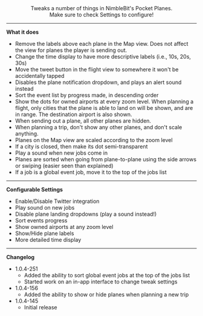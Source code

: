<center>
Tweaks a number of things in NimbleBit's Pocket Planes.<br>
Make sure to check Settings to configure!
</center>

----------

**What it does**

- Remove the labels above each plane in the Map view. Does not affect the view for planes the player is sending out.
- Change the time display to have more descriptive labels (i.e., 10s, 20s, 30s)
- Move the tweet button in the flight view to somewhere it won't be accidentally tapped
- Disables the plane notification dropdown, and plays an alert sound instead
- Sort the event list by progress made, in descending order
- Show the dots for owned airports at every zoom level. When planning a flight, only cities that the plane is able to land on will be shown, and are in range. The destination airport is also shown.
- When sending out a plane, all other planes are hidden.
- When planning a trip, don't show any other planes, and don't scale anything.
- Planes on the Map view are scaled according to the zoom level
- If a city is closed, then make its dot semi-transparent
- Play a sound when new jobs come in
- Planes are sorted when going from plane-to-plane using the side arrows or swiping (easier seen than explained)
- If a job is a global event job, move it to the top of the jobs list

----------

**Configurable Settings**

- Enable/Disable Twitter integration
- Play sound on new jobs
- Disable plane landing dropdowns (play a sound instead!)
- Sort events progress
- Show owned airports at any zoom level
- Show/Hide plane labels
- More detailed time display

----------

**Changelog**

- 1.0.4-251
	- Added the ability to sort global event jobs at the top of the jobs list
	- Started work on an in-app interface to change tweak settings
- 1.0.4-156
	- Added the ability to show or hide planes when planning a new trip
- 1.0.4-145
	- Initial release